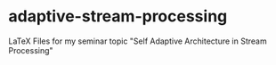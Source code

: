 # adaptive-stream-processing
LaTeX Files for my seminar topic "Self Adaptive Architecture in Stream Processing"